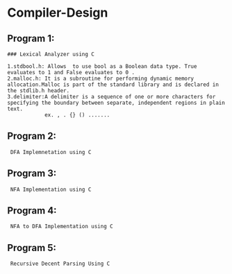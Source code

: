 # Compiler-Design

## Program 1:
    ### Lexical Analyzer using C
    
    1.stdbool.h: Allows  to use bool as a Boolean data type. True evaluates to 1 and False evaluates to 0 . 
    2.malloc.h: It is a subroutine for performing dynamic memory allocation.Malloc is part of the standard library and is declared in the stdlib.h header.
    3.delimiter:A delimiter is a sequence of one or more characters for specifying the boundary between separate, independent regions in plain text.
                ex. , . {} () .......
## Program 2:
     DFA Implemnetation using C
## Program 3:
     NFA Implementation using C
## Program 4:
     NFA to DFA Implementation using C
## Program 5:
     Recursive Decent Parsing Using C
     
